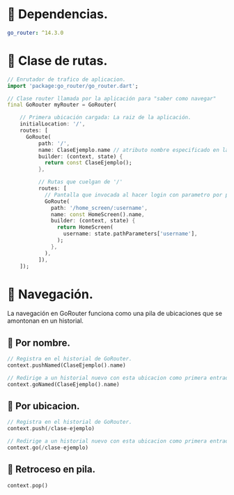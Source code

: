 # 📌 Dependencias.
```yaml
go_router: ^14.3.0
```

# 📌 Clase de rutas.
```dart
// Enrutador de trafico de aplicacion.
import 'package:go_router/go_router.dart';

// Clase router llamada por la aplicación para "saber como navegar"
final GoRouter myRouter = GoRouter(

    // Primera ubicación cargada: La raiz de la aplicación.
    initialLocation: '/',
    routes: [
      GoRoute(
          path: '/',
          name: ClaseEjemplo.name // atributo nombre especificado en la clase.
          builder: (context, state) {
            return const ClaseEjemplo();
          },

          // Rutas que cuelgan de '/'
          routes: [
            // Pantalla que invocada al hacer login con parametro por path.
            GoRoute(
              path: '/home_screen/:username',
              name: const HomeScreen().name,
              builder: (context, state) {
                return HomeScreen(
                  username: state.pathParameters['username'],
                );
              },
            ),
          ]),
    ]);
```

# 📌 Navegación.
La navegación en GoRouter funciona como una pila de ubicaciones que se amontonan en un historial.   

## 🔸 Por nombre.
```dart
// Registra en el historial de GoRouter.
context.pushNamed(ClaseEjemplo().name)

// Redirige a un historial nuevo con esta ubicacion como primera entrada.
context.goNamed(ClaseEjemplo().name)

```

## 🔸 Por ubicacion.
```dart
// Registra en el historial de GoRouter.
context.push(/clase-ejemplo)

// Redirige a un historial nuevo con esta ubicacion como primera entrada.
context.go(/clase-ejemplo)
```

## 🔸 Retroceso en pila.
```dart
context.pop()
```
